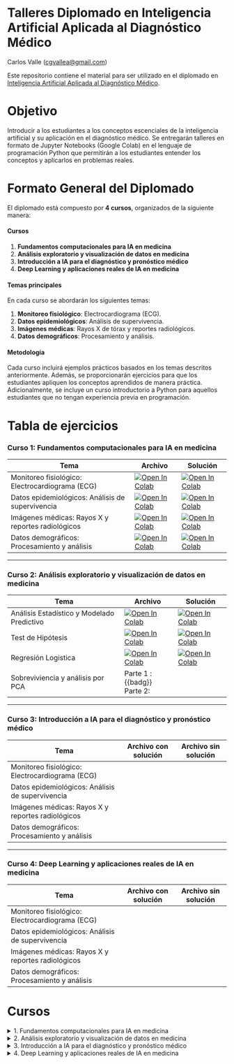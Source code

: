 # Talleres Diplomado en Inteligencia Artificial Aplicada al Diagnóstico Médico

Carlos Valle ([cgvallea@gmail.com](mailto:cgvallea@gmail.com))

Este repositorio contiene el material para ser utilizado en el diplomado en [Inteligencia Artificial Aplicada al Diagnóstico Médico](https://educacioncontinua.uc.cl/programas/diplomado-en-inteligencia-artificial-aplicada-al-diagnostico-medico/).

# Objetivo
Introducir a los estudiantes a los conceptos escenciales de la inteligencia artificial y su aplicación en el diagnóstico médico. Se entregarán talleres en formato de Jupyter Notebooks (Google Colab) en el lenguaje de programación Python que permitirán a los estudiantes entender los conceptos y aplicarlos en problemas reales.


# Formato General del Diplomado
El diplomado está compuesto por **4 cursos**, organizados de la siguiente manera:

#### **Cursos**
1. **Fundamentos computacionales para IA en medicina**  
2. **Análisis exploratorio y visualización de datos en medicina**  
3. **Introducción a IA para el diagnóstico y pronóstico médico**  
4. **Deep Learning y aplicaciones reales de IA en medicina**

#### **Temas principales**
En cada curso se abordarán los siguientes temas:  
1. **Monitoreo fisiológico**: Electrocardiograma (ECG).  
2. **Datos epidemiológicos**: Análisis de supervivencia.  
3. **Imágenes médicas**: Rayos X de tórax y reportes radiológicos.  
4. **Datos demográficos**: Procesamiento y análisis.

#### **Metodología**
Cada curso incluirá ejemplos prácticos basados en los temas descritos anteriormente. Además, se proporcionarán ejercicios para que los estudiantes apliquen los conceptos aprendidos de manera práctica. Adicionalmente, se incluye un curso introductorio a Python para aquellos estudiantes que no tengan experiencia previa en programación.




# Tabla de ejercicios

### Curso 1: Fundamentos computacionales para IA en medicina

| **Tema**                                      | **Archivo** | **Solución** |
|-----------------------------------------------|----------------------------|----------------------------|
| Monitoreo fisiológico: Electrocardiograma (ECG) |  [![Open In Colab](https://colab.research.google.com/assets/colab-badge.svg)](https://colab.research.google.com/github/iHealthInstitute/Talleres_Diplomado_iHealth/blob/main/curso_1/Monitoreo.ipynb) |      [![Open In Colab](https://colab.research.google.com/assets/colab-badge.svg)](https://colab.research.google.com/github/iHealthInstitute/Talleres_Diplomado_iHealth/blob/main/curso_1/Monitoreo_solution.ipynb)                  
| Datos epidemiológicos: Análisis de supervivencia |       [![Open In Colab](https://colab.research.google.com/assets/colab-badge.svg)](https://colab.research.google.com/github/iHealthInstitute/Talleres_Diplomado_iHealth/blob/main/curso_1/Epidemiologicos.ipynb)               | [![Open In Colab](https://colab.research.google.com/assets/colab-badge.svg)](https://colab.research.google.com/github/iHealthInstitute/Talleres_Diplomado_iHealth/blob/main/curso_1/Epidemiologicos_solution.ipynb)   
| Imágenes médicas: Rayos X y reportes radiológicos |       [![Open In Colab](https://colab.research.google.com/assets/colab-badge.svg)](https://colab.research.google.com/github/iHealthInstitute/Talleres_Diplomado_iHealth/blob/main/curso_1/Imagenes.ipynb)              | [![Open In Colab](https://colab.research.google.com/assets/colab-badge.svg)](https://colab.research.google.com/github/iHealthInstitute/Talleres_Diplomado_iHealth/blob/main/curso_1/Imagenes_solution.ipynb)
| Datos demográficos: Procesamiento y análisis     |   [![Open In Colab](https://colab.research.google.com/assets/colab-badge.svg)](https://colab.research.google.com/github/iHealthInstitute/Talleres_Diplomado_iHealth/blob/main/curso_1/Demografico.ipynb)   | [![Open In Colab](https://colab.research.google.com/assets/colab-badge.svg)](https://colab.research.google.com/github/iHealthInstitute/Talleres_Diplomado_iHealth/blob/main/curso_1/Demografico_solution.ipynb)

---

### Curso 2: Análisis exploratorio y visualización de datos en medicina

| **Tema**                                      | **Archivo** | **Solución** |
|-----------------------------------------------|----------------------------|----------------------------|
| Análisis Estadístico y Modelado Predictivo  |         [![Open In Colab](https://colab.research.google.com/assets/colab-badge.svg)](https://colab.research.google.com/github/iHealthInstitute/Talleres_Diplomado_iHealth/blob/main/curso_2/analisis_exploratorio.ipynb)                   |       [![Open In Colab](https://colab.research.google.com/assets/colab-badge.svg)](https://colab.research.google.com/github/iHealthInstitute/Talleres_Diplomado_iHealth/blob/main/curso_2/analisis_exploratorio_solution.ipynb)                     |
| Test de Hipótesis |       [![Open In Colab](https://colab.research.google.com/assets/colab-badge.svg)](https://colab.research.google.com/github/iHealthInstitute/Talleres_Diplomado_iHealth/blob/main/curso_2/test_de_hipotesis.ipynb)                     |           [![Open In Colab](https://colab.research.google.com/assets/colab-badge.svg)](https://colab.research.google.com/github/iHealthInstitute/Talleres_Diplomado_iHealth/blob/main/curso_2/test_de_hipotesis_solution.ipynb)                 |
| Regresión Logistica |    [![Open In Colab](https://colab.research.google.com/assets/colab-badge.svg)](https://colab.research.google.com/github/iHealthInstitute/Talleres_Diplomado_iHealth/blob/main/curso_2/regresion_logistica.ipynb)                        |         [![Open In Colab](https://colab.research.google.com/assets/colab-badge.svg)](https://colab.research.google.com/github/iHealthInstitute/Talleres_Diplomado_iHealth/blob/main/curso_2/regresion_logistica_solution.ipynb)                   |
| Sobreviviencia y análisis por PCA |  Parte 1 : {{badg}} <br />Parte 2:                             |                            |



---


### Curso 3: Introducción a IA para el diagnóstico y pronóstico médico

| **Tema**                                      | **Archivo con solución** | **Archivo sin solución** |
|-----------------------------------------------|----------------------------|----------------------------|
| Monitoreo fisiológico: Electrocardiograma (ECG) |                            |                            |
| Datos epidemiológicos: Análisis de supervivencia |                            |                            |
| Imágenes médicas: Rayos X y reportes radiológicos |                            |                            |
| Datos demográficos: Procesamiento y análisis     |                            |                            |

---

### Curso 4: Deep Learning y aplicaciones reales de IA en medicina

| **Tema**                                      | **Archivo con solución** | **Archivo sin solución** |
|-----------------------------------------------|----------------------------|----------------------------|
| Monitoreo fisiológico: Electrocardiograma (ECG) |                            |                            |
| Datos epidemiológicos: Análisis de supervivencia |                            |                            |
| Imágenes médicas: Rayos X y reportes radiológicos |                            |                            |
| Datos demográficos: Procesamiento y análisis     |                            |                            |



# Cursos


</details>

<details><summary>1. Fundamentos computacionales para IA en medicina</summary>

**Docente**
Julio Sotelo

#### **Contenido**
* **Fundamentos computacionales**
    * Conceptos técnicos para el uso de IA
    * Conceptos técnicos de computación para IA.
    * Herramientas de programación en Python.

* **Fundamentos de programación**
    * Tipos de variables y estructura de datos en Python.
    * Control de flujo: condiciones, bifurcaciones y bucles en Python.
    * Tipos de errores más comunes en programación en Python.

* **Módulos estándar de Python**
    * NUMPY, indexación, funciones universales, funciones estadísticas, funciones relacionales. Estadística básica con numpy, números aleatorios, distribución normal, selección aleatoria y permutaciones. Caso de estudio, en datos demográficos de pacientes.
    * MATPLOTLIB, visualización de gráficos y sus características, tipos de línea, labels, límites y grilla, leyenda, llenado entre curvas, scatter plots, datos con barra de errores, histogramas. Caso de estudio, datos de monitoreo fisiológico de pacientes.
    * PANDAS, manejo de dataframes, ordenar, agrupar y fusionar dataframes, visualización de gráficos con pandas. Caso de estudio, en datos epidemiológicos.
    * PYDICOM, lectura de imágenes médicas, y cabecera DICOM. Caso de estudio, aplicación a imágenes de resonancia magnética.

* **Herramientas útiles en aplicaciones para el diagnóstico y pronóstico médico**
    * Búsqueda eficiente y ejecución de algoritmos en Python extraídos de la web.
    * Uso de Kaggle para la lectura y limpieza de bases de datos médicos.
    * Uso de Google Collaboratory para la lectura y limpieza de bases de datos médicos.
    * Introducción al uso de algoritmos de inteligencia artificial disponibles en Github, para el procesamiento de datos médicos, cómo configurarlos y ejecutarlos correctamente.

</details>

<details><summary>2. Análisis exploratorio y visualización de datos en medicina</summary>

**Docentes**
María Rodríguez (Responsable) y Marcelo Andía

#### **Contenido**
* **Análisis exploratorio de datos en medicina.**
    * Medidas de tendencia central: promedio, mediana y estimadores robustos.
    * Estimaciones de variabilidad.
    * Distribución de los datos: histogramas, percentiles y boxplots.
    * Variables binarias y categóricas.
    * Correlación y causalidad en el contexto médico.
    * Análisis multivariable con ejemplos médicos.
* **Fundamentos de muestreo de datos en medicina.**
    * Muestreo aleatorio simple y sesgo de selección.
    * Muestreo por conglomerados y por estratos.
    * Teorema del límite central y error estándar.
    * Bootstrapping e intervalos de confianza.
    * Resampleo: test de permutación y Bootstrap.
    * Poder estadístico y determinación del tamaño muestral en estudios médicos.
* **Experimentos estadísticos y tests de significancia médicos.**
    * Testeo A/B y su aplicación en ensayos clínicos.
    * Test de hipótesis y su relevancia en la toma de decisiones médicas.
    * Distribuciones de probabilidad relevantes para la medicina: Gaussiana, de cola pesada, t-Student, binomial y Poisson.
    * Significancia estadística, valores p y su interpretación en el análisis de datos clínicos.
    * Pruebas de comparación de grupos: Test t, testeo múltiple, ANOVA y test chi cuadrado.
* **Análisis de supervivencia en medicina.**
    * Conceptos básicos de análisis de supervivencia: curva de supervivencia, riesgo acumulado, tasa de riesgo.
    * Métodos de estimación de la función de supervivencia: Kaplan-Meier.
    * Análisis de regresión de Cox y modelos paramétricos para datos de supervivencia.
    * Aplicaciones prácticas en medicina: análisis de supervivencia en ensayos clínicos, estudios epidemiológicos y seguimiento de pacientes.
* **Visualización de datos médicos.**
    * Codificación visual de datos médicos, incluyendo gráficos básicos, líneas, scatter plot, y visualización en 2D y 3D.
    * Tablas y gráficos específicos para representar datos médicos de manera efectiva.
    * Visualización con mapas.
    * Representación de redes y árboles para visualizar relaciones en datos médicos.
    * Uso de texto y narrativa para comunicar resultados médicos.
    * Creación de gráficos interactivos (dashboards) para análisis de datos clínicos.

</details>

<details><summary>3. Introducción a IA para el diagnóstico y pronóstico médico</summary>

**Docente**
Rodrigo Cádiz (responsable) y Claudia Prieto

#### **Contenido**
* **Fundamentos**
    * ¿Qué es Machine Learning?
    * Introducción a scikit-learn, una librería de Python para machine learning.
    * Determinación de parámetros de entrenamiento y validación de modelos.
    * Ingeniería de características (Feature engineering).
* **Métodos básicos**
    * Naive Bayes.
    * Regresión logística.
    * k-nearest Neighbors.
    * Support Vector Machines.
* **Métodos estadísticos**
    * Análisis discriminante.
* **Métodos basados en árboles de búsqueda**
    * Modelos de árboles de decisión
    * Random forest.
* **Métodos no-supervisados.**
    * Análisis de Componentes Principales.
    * K-Means clustering.
    * Clustering jerárquico.
    * Gaussian Mixtures.
    * Kernel Density Estimation.
    * Escalado y variables categóricas.
* **Evaluación y mejora de modelos en contextos clínicos**
    * Boosting: AdaBoost y XGBoost.
    * Evaluación de modelos de clasificación en aplicaciones prácticas en medicina.
    * Estrategias para datos desbalanceados en análisis de datos clínicos.
* **Aplicaciones en casos reales en salud.**
    * Clasificación de lesiones en imágenes en dermatología
    * Detección de patrones cardiorespiratorios en audio
    * Predicción de enfermedades crónicas

</details>

<details><summary>4. Deep Learning y aplicaciones reales de IA en medicina</summary>

**Docente**
Francisco Sahli (responsable) y Denis Parra

#### **Contenido**

* Fundamentos.
    * ¿Qué es Deep Learning?
    * Necesidades de modelos complejos
    * Del perceptrón a las redes neuronales
    * Redes Neuronales convolucionales
* **Deep Learning.**
    * Entrenamiento y parámetros clave para convergencia
    * Análisis de resultados y métricas de desempeño para aplicaciones clínicas
    * Ventajas y desventajas de arquitecturas más utilizadas en diagnóstico médico
    * Uso de modelos pre-entrenados y fine tuning
* **Aplicaciones de Deep Learning en medicina.**
    * Reconocimiento visual con Deep Learning: Segmentación y análisis de imágenes, desde los datos hasta la visualización
    * Procesamiento de Lenguaje Natural: Análisis de registros clínicos
    * Integrando múltiples herramientas: Construyendo modelos de prognosis

</details>